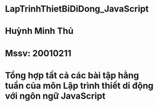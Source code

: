 # LapTrinhThietBiDiDong_JavaScript
# Huỳnh Minh Thủ
# Mssv: 20010211
# Tổng hợp tất cả các bài tập hằng tuần của môn Lập trình thiết di động với ngôn ngữ JavaScript 